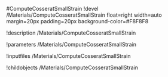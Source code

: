 <!-- MOOSE Object Documentation Stub: Remove this when content is added. -->
#ComputeCosseratSmallStrain
!devel /Materials/ComputeCosseratSmallStrain float=right width=auto margin=20px padding=20px background-color=#F8F8F8

!description /Materials/ComputeCosseratSmallStrain

!parameters /Materials/ComputeCosseratSmallStrain

!inputfiles /Materials/ComputeCosseratSmallStrain

!childobjects /Materials/ComputeCosseratSmallStrain
